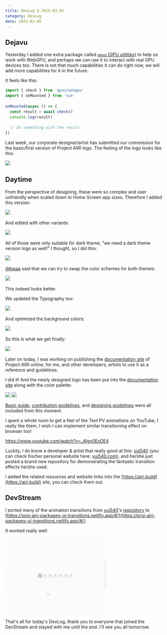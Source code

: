 ```yaml
---
title: DevLog @ 2025.03.05
category: DevLog
date: 2025-03-05
---
```


## Dejavu

Yesterday I added one extra package called
[`gpuu` (GPU utilities)](https://github.com/moeru-ai/gpuu)
to help us work with WebGPU, and perhaps we can use it to interact with real
GPU devices too. There is not that much capabilities it can do right now,
we will add more capabilities for it in the future.

It feels like this:

```ts
import { check } from 'gpuu/webgpu'
import { onMounted } from 'vue'

onMounted(async () => {
  const result = await check()
  console.log(result)

  // do something with the result
})
```

Last week, our corporate designer/artist has submitted our commission for the
basic/first version of Project AIRI logo. The feeling of the logo looks like
this:

![](./assets/airi-logos-v1.avif)

## Daytime

From the perspective of designing, these were so complex and user unfriendly
when scaled down to Home Screen app sizes. Therefore I added this version:

![](./assets/airi-logo-v2.avif)

And edited with other variants:

![](./assets/airi-logos-v2.avif)

All of those were only suitable for dark theme, "we need a dark theme version
logo as well!" I thought, so I did this:

![](./assets/airi-logo-v2-dark.avif)

[@kwaa](https://github.com/kwaa) said that we can try to swap the color schemes
for both themes:

![](./assets/airi-logos-v3.avif)

This indeed looks better.

We updated the Typography too:

![](./assets/airi-logos-v4.avif)

And optimized the background colors:

![](./assets/airi-logos-v5.avif)

So this is what we get finally:

![](./assets/airi-logos-final.avif)

Later on today, I was working on publishing the
[documentation site](https://airi.build) of Project AIRI online, for me,
and other developers, artists to use it as a reference and guidelines.

I did it! And the newly designed logo has been put into the
[documentation site](https://airi.build) along with the color palette:

![](./assets/airi-build-light.avif)
![](./assets/airi-build-dark.avif)

[Basic guide](../guides/),
[contribution guidelines](../references/contributing/guide/),
and [designing guidelines](../references/design-guidelines/)
were all included from this moment.

I spent a whole noon to get a feel of the Text PV animations on YouTube,
I really like them, I wish I can implement similar transitioning effect on
browser too!

https://www.youtube.com/watch?v=_AIgv0EsOE4

Luckily, I do know a developer & artist that really good at this:
[yui540](https://github.com/yui540) (you can check his/her personal website
here: [yui540.com](https://yui540.com)), and he/she just posted a brand new
repository for demonstrating the fantastic transition effects he/she used.

I added the related resources and website links into the
[https://airi.build](https://airi.build) site, you can check them out.

## DevStream

I ported many of the animation transitions from [yui540](https://github.com/yui540)'s
[repository](https://github.com/yui540/css-animations) to
[https://proj-airi-packages-ui-transitions.netlify.app/#/](https://proj-airi-packages-ui-transitions.netlify.app/#/).

It worked really well:

![](./assets/animation-transitions.gif)

That's all for today's DevLog, thank you to everyone that joined the DevStream
and stayed with me until the end. I'll see you all tomorrow.
